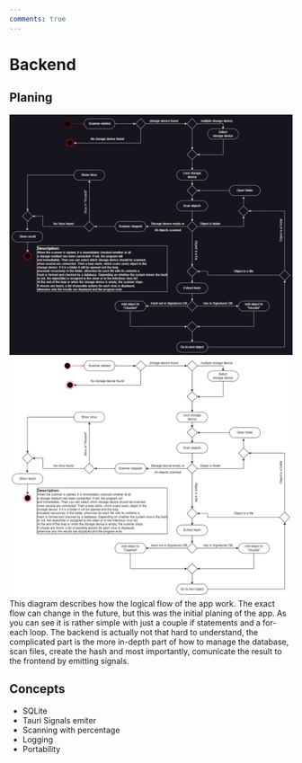 ```yaml
---
comments: true
---
```


# Backend

## Planing
![Raspirus Activity Diagram](../../../overrides/assets/images/RaspActDark.png#only-dark)
![Raspirus Activity Diahram](../../../overrides/assets/images/RaspActLight.png#only-light)
This diagram describes how the logical flow of the app work. The exact flow can change in the future, but this was the initial planing of the app. As you can see it is rather simple with just a couple if statements and a for-each loop. The backend is actually not that hard to understand, the complicated part is the more in-depth part of how to manage the database, scan files, create the hash and most importantly, comunicate the result to the frontend by emitting signals.

## Concepts
- SQLite
- Tauri Signals emiter
- Scanning with percentage
- Logging
- Portability